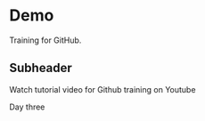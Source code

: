 # Demo

Training for GitHub.

## Subheader

Watch tutorial video for Github training on Youtube 

Day three





